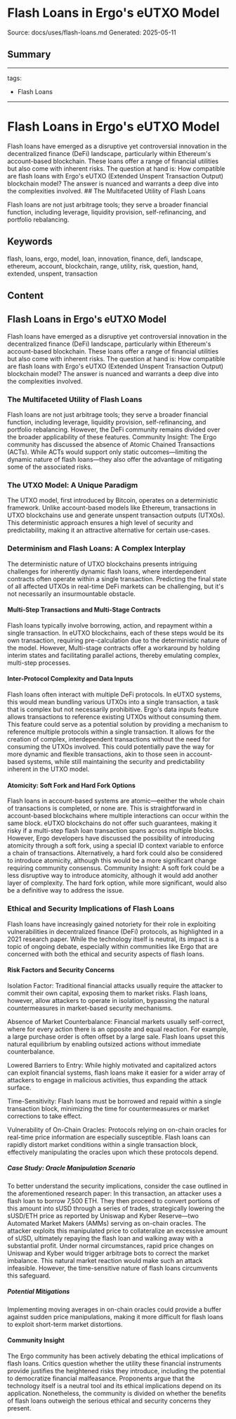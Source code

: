 # Flash Loans in Ergo's eUTXO Model
Source: docs/uses/flash-loans.md
Generated: 2025-05-11

## Summary
---
tags:
  - Flash Loans
---
# Flash Loans in Ergo's eUTXO Model

Flash loans have emerged as a disruptive yet controversial innovation in the decentralized finance (DeFi) landscape, particularly within Ethereum's account-based blockchain. These loans offer a range of financial utilities but also come with inherent risks. The question at hand is: How compatible are flash loans with Ergo's eUTXO (Extended Unspent Transaction Output) blockchain model? The answer is nuanced and warrants a deep dive into the complexities involved. ## The Multifaceted Utility of Flash Loans

Flash loans are not just arbitrage tools; they serve a broader financial function, including leverage, liquidity provision, self-refinancing, and portfolio rebalancing.

## Keywords
flash, loans, ergo, model, loan, innovation, finance, defi, landscape, ethereum, account, blockchain, range, utility, risk, question, hand, extended, unspent, transaction

## Content
## Flash Loans in Ergo's eUTXO Model
Flash loans have emerged as a disruptive yet controversial innovation in the decentralized finance (DeFi) landscape, particularly within Ethereum's account-based blockchain. These loans offer a range of financial utilities but also come with inherent risks. The question at hand is: How compatible are flash loans with Ergo's eUTXO (Extended Unspent Transaction Output) blockchain model? The answer is nuanced and warrants a deep dive into the complexities involved.

### The Multifaceted Utility of Flash Loans
Flash loans are not just arbitrage tools; they serve a broader financial function, including leverage, liquidity provision, self-refinancing, and portfolio rebalancing. However, the DeFi community remains divided over the broader applicability of these features.
Community Insight: The Ergo community has discussed the absence of Atomic Chained Transactions (ACTs). While ACTs would support only static outcomes—limiting the dynamic nature of flash loans—they also offer the advantage of mitigating some of the associated risks.

### The UTXO Model: A Unique Paradigm
The UTXO model, first introduced by Bitcoin, operates on a deterministic framework. Unlike account-based models like Ethereum, transactions in UTXO blockchains use and generate unspent transaction outputs (UTXOs). This deterministic approach ensures a high level of security and predictability, making it an attractive alternative for certain use-cases.

### Determinism and Flash Loans: A Complex Interplay
The deterministic nature of UTXO blockchains presents intriguing challenges for inherently dynamic flash loans, where interdependent contracts often operate within a single transaction. Predicting the final state of all affected UTXOs in real-time DeFi markets can be challenging, but it's not necessarily an insurmountable obstacle.

#### Multi-Step Transactions and Multi-Stage Contracts
Flash loans typically involve borrowing, action, and repayment within a single transaction. In eUTXO blockchains, each of these steps would be its own transaction, requiring pre-calculation due to the deterministic nature of the model. However, Multi-stage contracts offer a workaround by holding interim states and facilitating parallel actions, thereby emulating complex, multi-step processes.

#### Inter-Protocol Complexity and Data Inputs
Flash loans often interact with multiple DeFi protocols. In eUTXO systems, this would mean bundling various UTXOs into a single transaction, a task that is complex but not necessarily prohibitive. Ergo's data inputs feature allows transactions to reference existing UTXOs without consuming them. This feature could serve as a potential solution by providing a mechanism to reference multiple protocols within a single transaction. It allows for the creation of complex, interdependent transactions without the need for consuming the UTXOs involved. This could potentially pave the way for more dynamic and flexible transactions, akin to those seen in account-based systems, while still maintaining the security and predictability inherent in the UTXO model.

#### Atomicity: Soft Fork and Hard Fork Options
Flash loans in account-based systems are atomic—eeither the whole chain of transactions is completed, or none are. This is straightforward in account-based blockchains where multiple interactions can occur within the same block. eUTXO blockchains do not offer such guarantees, making it risky if a multi-step flash loan transaction spans across multiple blocks. However, Ergo developers have discussed the possibility of introducing atomicity through a soft fork, using a special ID context variable to enforce a chain of transactions. Alternatively, a hard fork could also be considered to introduce atomicity, although this would be a more significant change requiring community consensus.
Community Insight: A soft fork could be a less disruptive way to introduce atomicity, although it would add another layer of complexity. The hard fork option, while more significant, would also be a definitive way to address the issue.

### Ethical and Security Implications of Flash Loans
Flash loans have increasingly gained notoriety for their role in exploiting vulnerabilities in decentralized finance (DeFi) protocols, as highlighted in a 2021 research paper. While the technology itself is neutral, its impact is a topic of ongoing debate, especially within communities like Ergo that are concerned with both the ethical and security aspects of flash loans.

#### Risk Factors and Security Concerns
Isolation Factor: Traditional financial attacks usually require the attacker to commit their own capital, exposing them to market risks. Flash loans, however, allow attackers to operate in isolation, bypassing the natural countermeasures in market-based security mechanisms.


Absence of Market Counterbalance: Financial markets usually self-correct, where for every action there is an opposite and equal reaction. For example, a large purchase order is often offset by a large sale. Flash loans upset this natural equilibrium by enabling outsized actions without immediate counterbalance.


Lowered Barriers to Entry: While highly motivated and capitalized actors can exploit financial systems, flash loans make it easier for a wider array of attackers to engage in malicious activities, thus expanding the attack surface.


Time-Sensitivity: Flash loans must be borrowed and repaid within a single transaction block, minimizing the time for countermeasures or market corrections to take effect.


Vulnerability of On-Chain Oracles: Protocols relying on on-chain oracles for real-time price information are especially susceptible. Flash loans can rapidly distort market conditions within a single transaction block, effectively manipulating the oracles upon which these protocols depend.

##### Case Study: Oracle Manipulation Scenario
To better understand the security implications, consider the case outlined in the aforementioned research paper:
In this transaction, an attacker uses a flash loan to borrow 7,500 ETH. They then proceed to convert portions of this amount into sUSD through a series of trades, strategically lowering the sUSD/ETH price as reported by Uniswap and Kyber Reserve—two Automated Market Makers (AMMs) serving as on-chain oracles. The attacker exploits this manipulated price to collateralize an excessive amount of sUSD, ultimately repaying the flash loan and walking away with a substantial profit.
Under normal circumstances, rapid price changes on Uniswap and Kyber would trigger arbitrage bots to correct the market imbalance. This natural market reaction would make such an attack infeasible. However, the time-sensitive nature of flash loans circumvents this safeguard.

##### Potential Mitigations
Implementing moving averages in on-chain oracles could provide a buffer against sudden price manipulations, making it more difficult for flash loans to exploit short-term market distortions.

#### Community Insight
The Ergo community has been actively debating the ethical implications of flash loans. Critics question whether the utility these financial instruments provide justifies the heightened risks they introduce, including the potential to democratize financial malfeasance. Proponents argue that the technology itself is a neutral tool and its ethical implications depend on its application. Nonetheless, the community is divided on whether the benefits of flash loans outweigh the serious ethical and security concerns they present.
